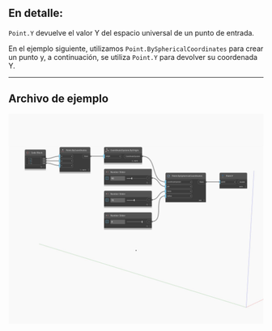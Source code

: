 ## En detalle:
`Point.Y` devuelve el valor Y del espacio universal de un punto de entrada.

En el ejemplo siguiente, utilizamos `Point.BySphericalCoordinates` para crear un punto y, a continuación, se utiliza `Point.Y` para devolver su coordenada Y.

___
## Archivo de ejemplo

![Y](./Autodesk.DesignScript.Geometry.Point.Y_img.jpg)

